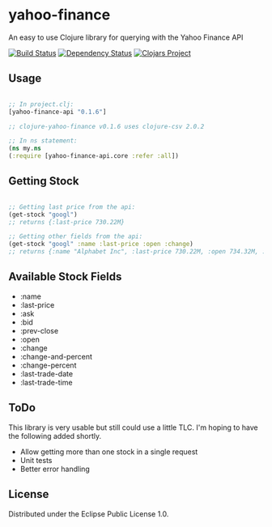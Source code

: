 # yahoo-finance

An easy to use Clojure library for querying with the Yahoo Finance API

[![Build Status](https://travis-ci.org/matthewsiemens/clojure-yahoo-finance.svg?branch=master)](https://travis-ci.org/matthewsiemens/clojure-yahoo-finance)
[![Dependency Status](https://www.versioneye.com/user/projects/56ea0ee04e714c003625c3c8/badge.svg)](https://www.versioneye.com/clojure/yahoo-finance-api:yahoo-finance-api/)
[![Clojars Project](https://img.shields.io/clojars/v/yahoo-finance-api.svg)](https://clojars.org/yahoo-finance-api)

## Usage

```clojure

;; In project.clj:
[yahoo-finance-api "0.1.6"]

;; clojure-yahoo-finance v0.1.6 uses clojure-csv 2.0.2

;; In ns statement:
(ns my.ns
(:require [yahoo-finance-api.core :refer :all])

```

## Getting Stock

```clojure

;; Getting last price from the api:
(get-stock "googl")
;; returns {:last-price 730.22M}

;; Getting other fields from the api:
(get-stock "googl" :name :last-price :open :change)
;; returns {:name "Alphabet Inc", :last-price 730.22M, :open 734.32M, :change "1.37"}

```

## Available Stock Fields

- :name
- :last-price
- :ask
- :bid
- :prev-close
- :open
- :change
- :change-and-percent
- :change-percent
- :last-trade-date
- :last-trade-time

## ToDo

This library is very usable but still could use a little TLC. I'm hoping to have the following added shortly.

- Allow getting more than one stock in a single request
- Unit tests
- Better error handling

## License

Distributed under the Eclipse Public License 1.0.
